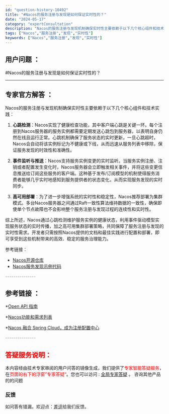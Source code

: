 ```yaml
---
id: "question-history-10492"
title: "#Nacos的服务注册与发现是如何保证实时性的？"
date: "2024-05-17"
category: "expertConsultation"
description: "Nacos的服务注册与发现机制确保实时性主要依赖于以下几个核心组件和技术实践：1. **心跳检测**：Nacos实现了健康检查功能，其中客户端心跳是关键一环。每个注册到Nacos服务器的服务实例都需要定期发送心跳包到服务器，以表明自身仍然在线且运行正常。心跳机制确保了服务状态的实时更新，一旦心跳超时"
tags: ["Nacos","服务注册","发现","实时性"]
keywords: ["Nacos","服务注册","发现","实时性"]
---
```


## 用户问题 ： 
 #Nacos的服务注册与发现是如何保证实时性的？  

---------------
## 专家官方解答 ：

Nacos的服务注册与发现机制确保实时性主要依赖于以下几个核心组件和技术实践：

1. **心跳检测**：Nacos实现了健康检查功能，其中客户端心跳是关键一环。每个注册到Nacos服务器的服务实例都需要定期发送心跳包到服务器，以表明自身仍然在线且运行正常。心跳机制确保了服务状态的实时更新，一旦心跳超时，Nacos会自动将该实例标记为不健康或下线，从而迅速从服务列表中移除，保证服务发现的时效性和准确性。

2. **事件监听与推送**：Nacos支持服务实例变更的实时监听。当服务实例注册、注销或者配置发生变化时，Nacos服务器会立即触发相关事件，并将这些变更信息推送给订阅这些服务的客户端。这种基于发布/订阅模型的机制使得服务消费者能够几乎实时地感知到服务提供者的状态变化，从而实现服务发现的实时同步。

3. **高可用部署**：为了进一步增强系统的实时性和稳定性，Nacos推荐部署为集群模式。多台Nacos服务器之间通过Raft一致性算法维持数据的一致性，确保即使单个节点故障也不会影响整个服务注册与发现过程的连续性和实时性。

综上所述，Nacos通过心跳检测维护服务实例的健康状态，利用事件驱动模型实现服务状态的实时传播，加之高可用集群部署策略，共同保障了服务注册与发现的实时性需求。开发者只需按照Nacos提供的文档和最佳实践进行配置和部署，即可享受到这些机制带来的高效、稳定的服务治理能力。

参考链接：
- [Nacos开源仓库](https://github.com/alibaba/nacos/tree/develop/naming)
- [Nacos服务发现示例代码](https://github.com/nacos-group/nacos-examples/tree/master/nacos-spring-cloud-example/nacos-spring-cloud-discovery-example)


<font color="#949494">---------------</font> 


## 参考链接 ：

*[Open API 指南](https://nacos.io/docs/latest/guide/user/open-api)
 
 *[Nacos功能和需求列表](https://nacos.io/docs/latest/archive/feature-list)
 
 *[Nacos 融合 Spring Cloud，成为注册配置中心](https://nacos.io/docs/latest/ecology/use-nacos-with-spring-cloud)


 <font color="#949494">---------------</font> 
 


## <font color="#FF0000">答疑服务说明：</font> 

本内容经由技术专家审阅的用户问答的镜像生成，我们提供了<font color="#FF0000">专家智能答疑服务</font>，在<font color="#FF0000">页面的右下的浮窗”专家答疑“</font>。您也可以访问 : [全局专家答疑](https://answer.opensource.alibaba.com/docs/intro) 。 咨询其他产品的的问题

### 反馈
如问答有错漏，欢迎点：[差评](https://ai.nacos.io/user/feedbackByEnhancerGradePOJOID?enhancerGradePOJOId=13689)给我们反馈。
